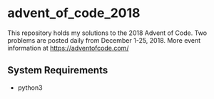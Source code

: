 # advent_of_code_2018
This repository holds my solutions to the 2018 Advent of Code. Two problems are posted daily from December 1-25, 2018. More event information at https://adventofcode.com/

## System Requirements
- python3
